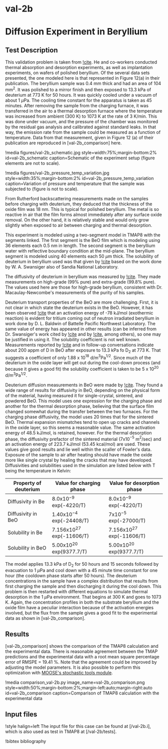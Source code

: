 # val-2b

# Diffusion Experiment in Beryllium

## Test Description

This validation problem is taken from [!cite](macaulay1991deuterium). He and co-workers conducted thermal absorption and desorption experiments, as well as implantation experiments, on wafers of polished beryllium. Of the several data sets presented, the one modeled here is that represented in Figure 12(a) in their publication. The beryllium sample was 0.4 mm thick and had an area of 104 mm$^2$. It was polished to a mirror finish and then exposed to 13.3 kPa of deuterium at 773 K for 50 hours. It was quickly cooled under a vacuum of about 1 $\mu$Pa. The cooling time constant for the apparatus is taken as 45 minutes. After removing the sample from the charging furnace, it was transferred in the air to a thermal desorption furnace where the temperature was increased from ambient (300 K) to 1073 K at the rate of 3 K/min. This was done under vacuum, and the pressure of the chamber was monitored by the residual gas analysis and calibrated against standard leaks. In that way, the emission rate from the sample could be measured as a function of temperature. Data from that measurement, given in Figure 12 (a) of their publication are reproduced in [val-2b_comparison] here.


!media figures/val-2b_schematic.jpg
    style=width:75%;margin-bottom:2%
    id=val-2b_schematic
    caption=Schematic of the experiment setup (figure elements are not to scale).

!media figures/val-2b_pressure_temp_variation.jpg
    style=width:35%;margin-bottom:2%
    id=val-2b_pressure_temp_variation
    caption=Variation of pressure and temperature that the sample was subjected to (figure is not to scale).

From Rutherford backscattering measurements made on the samples before charging with deuterium, they deduced that the thickness of the oxide film was 18 nm. This is typical for polished beryllium. The metal is so reactive in air that the film forms almost immediately after any surface oxide removal. On the other hand, it is relatively stable and would only grow slightly when exposed to air between charging and thermal desorption.

This experiment is modeled using a two-segment model in TMAP8 with the segments linked. The first segment is the BeO film which is modeling using 36 elements each 0.5 nm in length. The second segment is the beryllium water with reflective boundary condition at the mid-plane. The beryllium segment is modeled using 40 elements each 50 $\mu$m thick. The solubility of deuterium in beryllium used was that given by [!cite](wilson1990beryllium) based on the work done by W. A. Swansiger also of Sandia National Laboratory.

The diffusivity of deuterium in beryllium was measured by [!cite](abramov1990deuterium). They made measurements on high-grade (99$\%$ pure) and extra-grade (99.8$\%$ pure). The values used here are those for high-grade beryllium, consistent with Dr. Macaulay-Newcombe's measurements of the purity of his samples.

Deuterium transport properties of the BeO are more challenging. First, it is not clear in which state the deuterium exists in the BeO. However, it has been observed [!cite](longhurst1990tritium) that an activation energy of -78 kJ/mol (exothermic reaction) is evident for tritium coming out of neutron irradiated beryllium in work done by D. L. Baldwin of Battelle Pacific Northwest Laboratory. The same value of energy has appeared in other results (can be inferred from Dr. Swansiger's work cited by [!cite](wilson1990beryllium) and by [!cite](causey1990tritium), among others), so one may be justified in using it. The solubility coefficient is not well known. Measurements reported by [!cite](macaulay1992thermal) and in follow-up conversations indicate about 200 appm of D in BeO after exposure to 13.3 kPa fo D$_2$ at 773 K. That suggests a coefficient of only 1.88 x 10$^{18}$ d/m$^3$Pa$^{1/2}$. Since much of the deuterium in the oxide layer will get out during the cool-down process (and because it gives a good fit) the solubility coefficient is taken to be 5 x 10$^{20}$ d/m$^3$Pa$^{1/2}$.

Deuterium diffusion measurements in BeO were made by [!cite](fowler1977tritium). They found a wide range of results for diffusivity in BeO, depending on the physical form of the material, having measured it for single-crystal, sintered, and powdered BeO. This model uses one expression for the charging phase and another for the thermal desorption phase, believing that the surface film changed somewhat during the transfer between the two furnaces. For the charging phase diffusivity, the model uses 20 times that for the sintered BeO. Thermal expansion mismatches tend to open up cracks and channels in the oxide layer, so this seems a reasonable value. The same activation energy of 48.5 kJ/mol, is retained, however. For the thermal desorption phase, the diffusivity prefactor of the sintered material (7x10$^{-5}$ m$^2$/sec) and an activation energy of 223.7 kJ/mol (53.45 kcal/mol) are used. These values give good results and lie well within the scaller of Fowler's data. Exposure of the sample to air after heating should have made the oxide more like single crystal by healing the cracks that may have developed. Diffusivities and solubilities used in the simulation are listed below with T being the temperature in Kelvin:

| Property of deuterium | Value for charging phase      | Value for desorption phase    |
| --------------------- | ----------------------------- | ----------------------------- |
| Diffusivity in Be     | 8.0x10$^{-9}$ exp(-4220/T)    | 8.0x10$^{-9}$ exp(-4220/T)    |
| Diffusivity in BeO    | 1.40x10$^{-4}$ exp(-24408/T)  | 7x10$^{-5}$ exp(-27000/T)     |
| Solubility in Be      | 7.156x10$^{27}$ exp(-11606/T) | 7.156x10$^{27}$ exp(-11606/T) |
| Solubility in BeO     | 5.00x10$^{20}$ exp(9377.7/T)  | 5.00x10$^{20}$ exp(9377.7/T)  |


The model applies 13.3 kPa of D$_2$ for 50 hours and 15 seconds followed by evacuation to 1 $\mu$Pa and cool down with a 45 minute time constant for one hour (the cooldown phase starts after 50 hours). The deuterium concentrations in the sample have a complex distribution that results from first charging the sample and then discharging it during the cool down. This problem is then restarted with different equations to simulate thermal desorption in the 1 $\mu$Pa environment. That begins at 300 K and goes to 1073 K. Again, the concentration profiles in both the substrate beryllium and the oxide film have a peculiar interaction because of the activation energies involved, but the flux from the sample gives a good fit to the experimental data as shown in [val-2b_comparison].


## Results


[val-2b_comparison] shows the comparison of the TMAP8 calculation and the experimental data. There is reasonable agreement between the TMAP predictions and the experimental data with a root mean square percentage error of RMSPE = 19.41 %. Note that the agreement could be improved by adjusting the model parameters. It is also possible to perform this optimization with [MOOSE's stochastic tools module](modules/stochastic_tools/).

!media comparison_val-2b.py
       image_name=val-2b_comparison.png
       style=width:50%;margin-bottom:2%;margin-left:auto;margin-right:auto
       id=val-2b_comparison
       caption=Comparison of TMAP8 calculation with the experimental data

## Input files

!style halign=left
The input file for this case can be found at [/val-2b.i], which is also used as test in TMAP8 at [/val-2b/tests].

!bibtex bibliography
